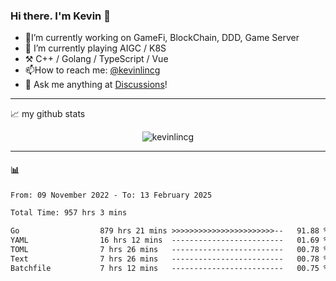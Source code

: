 ### Hi there. I'm Kevin 👋

- 🔭I’m currently working on GameFi, BlockChain, DDD, Game Server
- 🌱 I’m currently playing AIGC / K8S
-   :hammer_and_pick: C++ / Golang / TypeScript / Vue
- 📫How to reach me: [@kevinlincg](https://twitter.com/kevinlincg) 
-   :thought_balloon: Ask me anything at [Discussions](https://github.com/kevinlincg/kevinlincg/issues/new)!

---

📈 my github stats

<p align="center"> <img src="https://github-readme-stats-ouuan.vercel.app/api?username=kevinlincg&theme=dark&show_icons=true&count_private=true" alt="kevinlincg" />

---

#### :bar_chart: 

<!--START_SECTION:waka-->

```txt
From: 09 November 2022 - To: 13 February 2025

Total Time: 957 hrs 3 mins

Go                  879 hrs 21 mins >>>>>>>>>>>>>>>>>>>>>>>--   91.88 %
YAML                16 hrs 12 mins  -------------------------   01.69 %
TOML                7 hrs 26 mins   -------------------------   00.78 %
Text                7 hrs 26 mins   -------------------------   00.78 %
Batchfile           7 hrs 12 mins   -------------------------   00.75 %
```

<!--END_SECTION:waka-->
